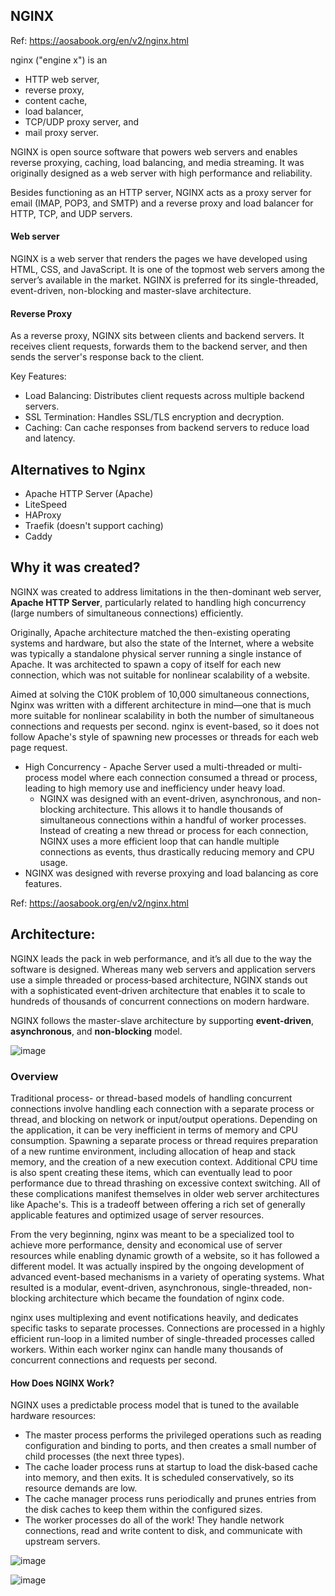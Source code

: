 ## NGINX

Ref: https://aosabook.org/en/v2/nginx.html

nginx ("engine x") is an 
* HTTP web server,
* reverse proxy,
* content cache,
* load balancer,
* TCP/UDP proxy server, and
* mail proxy server.

NGINX is open source software that powers web servers and enables reverse proxying, caching, load balancing, and media streaming. 
It was originally designed as a web server with high performance and reliability. 

Besides functioning as an HTTP server, NGINX acts as a proxy server for email (IMAP, POP3, and SMTP) and a reverse proxy and load balancer for HTTP, TCP, and UDP servers.

#### Web server

NGINX is a web server that renders the pages we have developed using HTML, CSS, and JavaScript. It is one of the topmost web servers among the server’s available in the market. NGINX is preferred for its single-threaded, event-driven, non-blocking and master-slave architecture.

#### Reverse Proxy

As a reverse proxy, NGINX sits between clients and backend servers. It receives client requests, forwards them to the backend server, and then sends the server's response back to the client.

Key Features:
* Load Balancing: Distributes client requests across multiple backend servers.
* SSL Termination: Handles SSL/TLS encryption and decryption.
* Caching: Can cache responses from backend servers to reduce load and latency.

## Alternatives to Nginx
* Apache HTTP Server (Apache)
* LiteSpeed
* HAProxy
* Traefik (doesn't support caching)
* Caddy

## Why it was created?

NGINX was created to address limitations in the then-dominant web server, **Apache HTTP Server**, particularly related to handling high concurrency (large numbers of simultaneous connections) efficiently.

Originally, Apache architecture matched the then-existing operating systems and hardware, but also the state of the Internet, where a website was typically a standalone physical server running a single instance of Apache. It was architected to spawn a copy of itself for each new connection, which was not suitable for nonlinear scalability of a website.

Aimed at solving the C10K problem of 10,000 simultaneous connections, Nginx was written with a different architecture in mind—one that is much more suitable for nonlinear scalability in both the number of simultaneous connections and requests per second. nginx is event-based, so it does not follow Apache's style of spawning new processes or threads for each web page request.

* High Concurrency - Apache Server used a multi-threaded or multi-process model where each connection consumed a thread or process, leading to high memory use and inefficiency under heavy load.
  - NGINX was designed with an event-driven, asynchronous, and non-blocking architecture. This allows it to handle thousands of simultaneous connections within a handful of worker processes. Instead of creating a new thread or process for each connection, NGINX uses a more efficient loop that can handle multiple connections as events, thus drastically reducing memory and CPU usage. 
* NGINX was designed with reverse proxying and load balancing as core features.

Ref: https://aosabook.org/en/v2/nginx.html

## Architecture:

NGINX leads the pack in web performance, and it’s all due to the way the software is designed. Whereas many web servers and application servers use a simple threaded or process‑based architecture, NGINX stands out with a sophisticated event‑driven architecture that enables it to scale to hundreds of thousands of concurrent connections on modern hardware.

NGINX follows the master-slave architecture by supporting **event-driven**, **asynchronous**, and **non-blocking** model.

![image](https://github.com/user-attachments/assets/7f0ae307-179f-4a87-9433-4de01e4b19a1)

### Overview

Traditional process- or thread-based models of handling concurrent connections involve handling each connection with a separate process or thread, and blocking on network or input/output operations. Depending on the application, it can be very inefficient in terms of memory and CPU consumption. Spawning a separate process or thread requires preparation of a new runtime environment, including allocation of heap and stack memory, and the creation of a new execution context. Additional CPU time is also spent creating these items, which can eventually lead to poor performance due to thread thrashing on excessive context switching. All of these complications manifest themselves in older web server architectures like Apache's. This is a tradeoff between offering a rich set of generally applicable features and optimized usage of server resources.

From the very beginning, nginx was meant to be a specialized tool to achieve more performance, density and economical use of server resources while enabling dynamic growth of a website, so it has followed a different model. It was actually inspired by the ongoing development of advanced event-based mechanisms in a variety of operating systems. What resulted is a modular, event-driven, asynchronous, single-threaded, non-blocking architecture which became the foundation of nginx code.

nginx uses multiplexing and event notifications heavily, and dedicates specific tasks to separate processes. Connections are processed in a highly efficient run-loop in a limited number of single-threaded processes called workers. Within each worker nginx can handle many thousands of concurrent connections and requests per second.

#### How Does NGINX Work?
NGINX uses a predictable process model that is tuned to the available hardware resources:

* The master process performs the privileged operations such as reading configuration and binding to ports, and then creates a small number of child processes (the next three types).
* The cache loader process runs at startup to load the disk‑based cache into memory, and then exits. It is scheduled conservatively, so its resource demands are low.
* The cache manager process runs periodically and prunes entries from the disk caches to keep them within the configured sizes.
* The worker processes do all of the work! They handle network connections, read and write content to disk, and communicate with upstream servers.

![image](https://github.com/user-attachments/assets/f3f11c0c-6bd9-4281-8424-5718ed25d351)

![image](https://github.com/user-attachments/assets/e4cc5fda-e3ce-402a-a792-8dcab0eeae4e)
